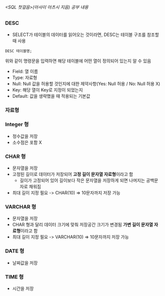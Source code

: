 ###### <SQL 첫걸음>(아사이 아츠시 지음) 공부 내용

### DESC
* SELECT가 테이블의 데이터를 읽어오는 것이라면, DESC는 테이블 구조를 참조할 때 사용

```
DESC 테이블명;
```

위와 같이 명령문을 입력하면 해당 테이블에 어떤 열이 정의되어 있는지 알 수 있음
* Field: 열 이름
* Type: 자료형
* Null: Null 값을 허용할 것인지에 대한 제약사항(Yes: Null 허용 / No: Null 허용 X)
* Key: 해당 열이 Key로 지정이 되었는지
* Default: 값을 생략했을 때 적용되는 기본값

### 자료형
### Integer 형
* 정수값을 저장
* 소수점은 포함 X

### CHAR 형
* 문자열을 저장
* 고정된 길이로 데이터가 저장되어 **고정 길이 문자열 자료형**이라고 함
  * 길이가 고정되어 있어 길이보다 작은 문자열을 저장하게 되면 나머지는 공백문자로 채워짐
* 최대 길이 지정 필요 -> CHAR(10) => 10문자까지 저장 가능

### VARCHAR 형
* 문자열을 저장
* CHAR 형과 달리 데이터 크기에 맞춰 저장공간 크기가 변경됨 **가변 길이 문자열 자료형**이라고 함
* 최대 길이 지정 필요 -> VARCHAR(10) => 10문자까지 저장 가능

### DATE 형
* 날짜값을 저장

### TIME 형
* 시간을 저장